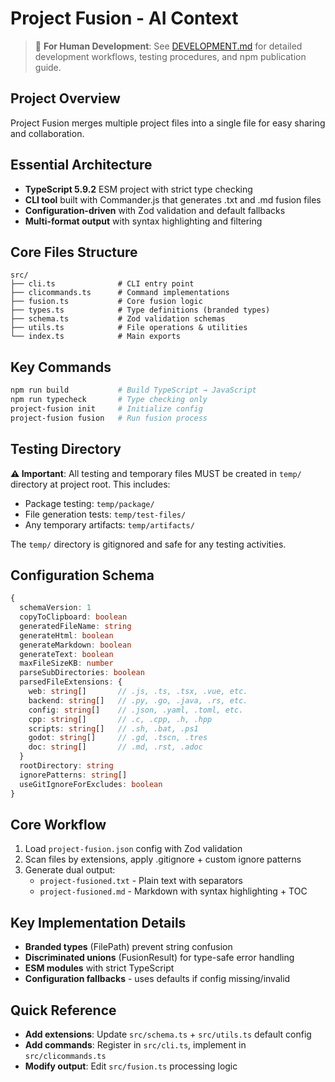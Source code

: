 # Project Fusion - AI Context

> 📖 **For Human Development**: See [DEVELOPMENT.md](./DEVELOPMENT.md) for detailed development workflows, testing procedures, and npm publication guide.

## Project Overview
Project Fusion merges multiple project files into a single file for easy sharing and collaboration.

## Essential Architecture
- **TypeScript 5.9.2** ESM project with strict type checking
- **CLI tool** built with Commander.js that generates .txt and .md fusion files
- **Configuration-driven** with Zod validation and default fallbacks
- **Multi-format output** with syntax highlighting and filtering

## Core Files Structure
```
src/
├── cli.ts              # CLI entry point
├── clicommands.ts      # Command implementations  
├── fusion.ts           # Core fusion logic
├── types.ts            # Type definitions (branded types)
├── schema.ts           # Zod validation schemas
├── utils.ts            # File operations & utilities
└── index.ts            # Main exports
```

## Key Commands
```bash
npm run build           # Build TypeScript → JavaScript
npm run typecheck       # Type checking only
project-fusion init     # Initialize config
project-fusion fusion   # Run fusion process
```

## Testing Directory
**⚠️ Important**: All testing and temporary files MUST be created in `temp/` directory at project root. This includes:
- Package testing: `temp/package/`
- File generation tests: `temp/test-files/`
- Any temporary artifacts: `temp/artifacts/`

The `temp/` directory is gitignored and safe for any testing activities.

## Configuration Schema
```typescript
{
  schemaVersion: 1
  copyToClipboard: boolean
  generatedFileName: string
  generateHtml: boolean
  generateMarkdown: boolean
  generateText: boolean
  maxFileSizeKB: number
  parseSubDirectories: boolean
  parsedFileExtensions: {
    web: string[]       // .js, .ts, .tsx, .vue, etc.
    backend: string[]   // .py, .go, .java, .rs, etc. 
    config: string[]    // .json, .yaml, .toml, etc.
    cpp: string[]       // .c, .cpp, .h, .hpp
    scripts: string[]   // .sh, .bat, .ps1
    godot: string[]     // .gd, .tscn, .tres
    doc: string[]       // .md, .rst, .adoc
  }
  rootDirectory: string
  ignorePatterns: string[]
  useGitIgnoreForExcludes: boolean
}
```

## Core Workflow
1. Load `project-fusion.json` config with Zod validation
2. Scan files by extensions, apply .gitignore + custom ignore patterns
3. Generate dual output:
   - `project-fusioned.txt` - Plain text with separators
   - `project-fusioned.md` - Markdown with syntax highlighting + TOC

## Key Implementation Details
- **Branded types** (FilePath) prevent string confusion
- **Discriminated unions** (FusionResult) for type-safe error handling  
- **ESM modules** with strict TypeScript
- **Configuration fallbacks** - uses defaults if config missing/invalid

## Quick Reference
- **Add extensions**: Update `src/schema.ts` + `src/utils.ts` default config
- **Add commands**: Register in `src/cli.ts`, implement in `src/clicommands.ts`
- **Modify output**: Edit `src/fusion.ts` processing logic
